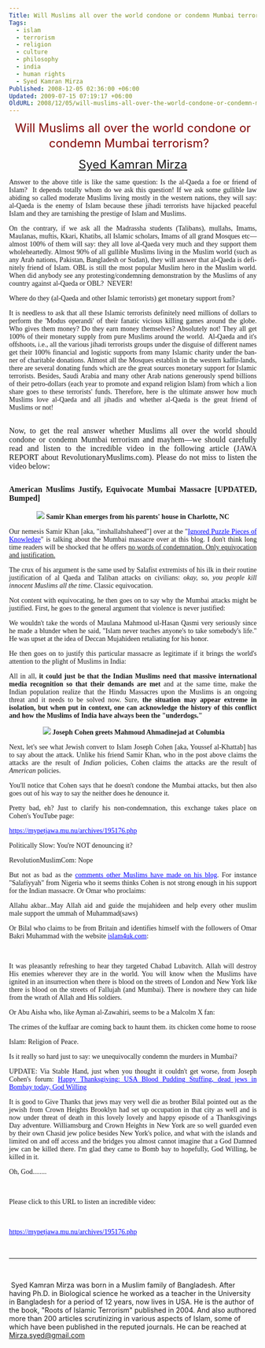 ```yaml
---
Title: Will Muslims all over the world condone or condemn Mumbai terrorism?
Tags:
  - islam
  - terrorism
  - religion
  - culture
  - philosophy
  - india
  - human rights
  - Syed Kamran Mirza
Published: 2008-12-05 02:36:00 +06:00
Updated: 2009-07-15 07:19:17 +06:00
OldURL: 2008/12/05/will-muslims-all-over-the-world-condone-or-condemn-mumbai-terrorism/
---
```



<p align="center" style="line-height: 200%" class="MsoNormal"><span lang="EN"><font size="5" color="#800000">Will Muslims all over the world condone or condemn Mumbai terrorism?</font><font size="6" color="#800000"> </font><font size="5"> </font></span></p>
<p align="center" class="MsoNormal"><span lang="EN"></span></p>
<p align="center" class="MsoNormal"><font size="5"><a href="https://muktomona.com/Articles/skm/index.htm">Syed Kamran Mirza</a></font></p>
<p class="MsoNormal"><span lang="EN"></span></p>
<p align="justify" class="MsoNormal"><font face="Verdana"><span lang="EN">Answer to the above title is like the same question: Is the al-Qaeda a foe or friend of Islam?  It depends totally whom do we ask this question! If we ask some gullible law abiding so called moderate Muslims living mostly in the western nations, they will say: al-Qaeda is the enemy of Islam because these jihadi terrorists have hijacked peaceful Islam and they are tarnishing the prestige of Islam and Muslims. </span></font></p>
<p align="justify" class="MsoNormal"><font face="Verdana"><span lang="EN"></span></font></p>
<p align="justify" class="MsoNormal"><font face="Verdana"><span lang="EN">On the contrary, if we ask all the Madrassha students (Talibans), mullahs, Imams, Maulanas, muftis, Kkari, Khatibs, all Islamic scholars, Imams of all grand Mosques etc—almost 100% of them will say: they all love al-Qaeda very much and they support them wholeheartedly. Almost 90% of all gullible Muslims living in the Muslim world (such as any Arab nations, Pakistan, Bangladesh or Sudan), they will answer that al-Qaeda is definitely friend of Islam. OBL is still the most popular Muslim hero in the Muslim world. When did anybody see any protesting/condemning demonstration by the Muslims of any country against al-Qaeda or OBL?  NEVER! </span></font></p>
<p align="justify" class="MsoNormal"><font face="Verdana"><span lang="EN"></span></font></p>
<p align="justify" class="MsoNormal"><font face="Verdana"><span lang="EN">Where do they (al-Qaeda and other Islamic terrorists) get monetary support from?</span></font></p>
<p align="justify" class="MsoNormal"><font face="Verdana"><strong><span lang="EN"></span></strong></font></p>
<p align="justify" class="MsoNormal"><font face="Verdana"><span lang="EN">It is needless to ask that all these Islamic terrorists definitely need millions of dollars to perform the</span><strong><span lang="EN"> </span></strong>'Modus operandi'<strong> </strong>of their fanatic<strong> </strong><span lang="EN">vicious killing games around the globe. Who gives them money? Do they earn money themselves? Absolutely not! They all get 100% of their monetary supply from pure Muslims around the world.  Al-Qaeda and it's offshoots, i.e., all the various jihadi terrorists groups under the disguise of different names get their 100% financial and logistic supports from many Islamic charity under the banner of charitable donations. Almost all the Mosques establish in the western kaffir-lands, there are several donating funds which are the great sources monetary support for Islamic terrorists. Besides, Saudi Arabia and many other Arab nations generously spend billions of their petro-dollars (each year to promote and expand religion Islam) from which a lion share goes to these terrorists' funds. Therefore, here is the ultimate answer how much Muslims love al-Qaeda and all jihadis and whether al-Qaeda is the great friend of Muslims or not! </span></font></p>

<h2 align="justify"><font face="Verdana"><span style="font-weight: normal; font-size: 12pt">Now, to get the real answer whether Muslims all over the world should condone or condemn Mumbai terrorism and mayhem—we should carefully read and listen to the incredible video in the following article (JAWA REPORT about RevolutionaryMuslims.com). Please do not miss to listen the video below:  </span></font></h2>
<h2 align="justify"><font face="Verdana"><span style="font-size: 12pt"></span></font></h2>
<h2 align="justify"><font face="Verdana"><span style="font-size: 12pt">American Muslims Justify, Equivocate Mumbai Massacre [UPDATED, Bumped]</span></font></h2>
<p align="center" class="MsoNormal"><img src="https://www.foxnews.com/images/376440/0_61_060608_blogger1.jpg" /><font face="Verdana">
<strong>Samir Khan emerges from his parents' house in Charlotte, NC</strong></font>
<p align="justify"><font face="Verdana">Our nemesis Samir Khan [aka, "inshallahshaheed"] over at the "<a target="_blank" href="https://revolution.muslimpad.com/2008/11/28/mumbai-attacks/" style="color: blue; text-decoration: underline; text-underline: single" title="https://revolution.muslimpad.com/2008/11/28/mumbai-attacks/">Ignored Puzzle Pieces of Knowledge</a>" is talking about the Mumbai massacre over at this blog. I don't think long time readers will be shocked that he offers <u>no words of condemnation. Only equivocation and justification.</u></font></p>
<p align="justify"><font face="Verdana">The crux of his argument is the same used by Salafist extremists of his ilk in their routine justification of al Qaeda and Taliban attacks on civilians: <em>okay, so, you people kill innocent Muslims all the time</em>. Classic equivocation. </font></p>
<p align="justify"><font face="Verdana">Not content with equivocating, he then goes on to say why the Mumbai attacks might be justified. First, he goes to the general argument that violence is never justified:</font></p>
<p align="justify" class="MsoNormal"><font face="Verdana">We wouldn't take the words of Maulana Mahmood ul-Hasan Qasmi very seriously since he made a blunder when he said, "Islam never teaches anyone's to take somebody's life." He was upset at the idea of Deccan Mujahideen retaliating for his honor.</font></p>
<p align="justify" class="MsoNormal"><font face="Verdana">He then goes on to justify this particular massacre as legitimate if it brings the world's attention to the plight of Muslims in India: </font></p>
<p align="justify" class="MsoNormal"><font face="Verdana">All in all, <strong>it could just be that the Indian Muslims need that massive international media recognition so that their demands are met</strong> and at the same time, make the Indian population realize that the Hindu Massacres upon the Muslims is an ongoing threat and it needs to be solved now. Sure, <strong>the situation may appear extreme in isolation, but when put in context, one can acknowledge the history of this conflict and how the Muslims of India have always been the "underdogs."</strong></font></p>

<p align="center" class="MsoNormal"><font face="Verdana"> </font><img src="https://mypetjawa.mu.nu/archives/khatttab_at_columbia.jpg" /><font face="Verdana">
<strong>Joseph Cohen greets Mahmoud Ahmadinejad at Columbia</strong></font>
<p align="justify"><font face="Verdana">Next, let's see what Jewish convert to Islam Joseph Cohen [aka, Youssef al-Khattab] has to say about the attack. Unlike his friend Samir Khan, who in the post above claims the attacks are the result of <em>Indian</em> policies, Cohen claims the attacks are the result of <em>American</em> policies.</font></p>
<p align="justify"><font face="Verdana">You'll notice that Cohen says that he doesn't condone the Mumbai attacks, but then also goes out of his way to say the neither does he denounce it.</font></p>
<p align="justify"><font face="Verdana">Pretty bad, eh? Just to clarify his non-condemnation, this exchange takes place on Cohen's YouTube page:</font></p>
<p align="justify"><font face="Verdana"><a href="https://mypetjawa.mu.nu/archives/195176.php" style="color: blue; text-decoration: underline; text-underline: single" title="https://mypetjawa.mu.nu/archives/195176.php">https://mypetjawa.mu.nu/archives/195176.php</a></font></p>
<p align="justify" class="MsoNormal"><font face="Verdana">Politically Slow: You're NOT denouncing it? </font></p>
<p align="justify"><font face="Verdana">RevolutionMuslimCom: Nope </font></p>
<p align="justify" class="MsoNormal"><font face="Verdana">But not as bad as the <a target="_blank" href="https://www.revolutionmuslim.com/index.php?option=com_content&amp;view=article&amp;id=305:do-you-think-the-mumbai-attack-was-collateral-punishment-for-the-usa-and-britains-foreign-policies-&amp;catid=8:voicesoftheummah&amp;Itemid=9#yvComment" style="color: blue; text-decoration: underline; text-underline: single" title="https://www.revolutionmuslim.com/index.php?option=com_content&amp;view=article&amp;id=305:do-you-think-the-mumbai-attack-was-collateral-punishment-for-the-usa-and-britains-foreign-policies-&amp;catid=8:voicesoftheummah&amp;Itemid=9#yvComment">comments other Muslims have made on his blog</a>. For instance "Salafiyyah" from Nigeria who it seems thinks Cohen is not strong enough in his support for the Indian massacre. Or Omar who proclaims: </font></p>
<p align="justify" class="MsoNormal"><font face="Verdana">Allahu akbar...May Allah aid and guide the mujahideen and help every other muslim male support the ummah of Muhammad(saws)</font></p>
<p align="justify" class="MsoNormal"><font face="Verdana">Or Bilal who claims to be from Britain and identifies himself with the followers of Omar Bakri Muhammad with the website <a target="_blank" href="https://islam4uk.com/" style="color: blue; text-decoration: underline; text-underline: single" title="https://islam4uk.com/">islam4uk.com</a>: </font></p>
<p align="justify" class="MsoNormal">&nbsp;</p>
<p align="justify" class="MsoNormal"><font face="Verdana">It was pleasantly refreshing to hear they targeted Chabad Lubavitch. Allah will destroy His enemies wherever they are in the world. You will know when the Muslims have ignited in an insurrection when there is blood on the streets of London and New York like there is blood on the streets of Fallujah (and Mumbai). There is nowhere they can hide from the wrath of Allah and His soldiers.</font></p>
<p align="justify" class="MsoNormal"><font face="Verdana">Or Abu Aisha who, like Ayman al-Zawahiri, seems to be a Malcolm X fan: </font></p>
<p align="justify" class="MsoNormal"><font face="Verdana">The crimes of the kuffaar are coming back to haunt them. its chicken come home to roose </font></p>
<p align="justify" class="MsoNormal"><font face="Verdana">Islam: Religion of Peace. </font></p>
<p align="justify"><font face="Verdana">Is it really so hard just to say: we unequivocally condemn the murders in Mumbai?</font></p>
<p align="justify"><font face="Verdana">UPDATE: Via Stable Hand, just when you thought it couldn't get worse, from Joseph Cohen's forum: <a target="_blank" href="https://www.revolutionmuslim.com/forum/index.php?showtopic=1349" style="color: blue; text-decoration: underline; text-underline: single" title="https://www.revolutionmuslim.com/forum/index.php?showtopic=1349">Happy Thanksgiving: USA Blood Pudding Stuffing, dead jews in Bombay today, God Willing</a></font></p>
<p align="justify" class="MsoNormal"><font face="Verdana">It is good to Give Thanks that jews may very well die as brother Bilal pointed out as the jewish from Crown Heights Brooklyn had set up occupation in that city as well and is now under threat of death in this lovely lovely and happy episode of a Thanksgivings Day adventure. Williamsburg and Crown Heights in New York are so well guarded even by their own Chasid jew police besides New York's police, and what with the islands and limited on and off access and the bridges you almost cannot imagine that a God Damned jew can be killed there. I'm glad they came to Bomb bay to hopefully, God Willing, be killed in it.</font></p>
<p align="justify" class="MsoNormal"><font face="Verdana">Oh, God........</font></p>
<p align="justify" class="MsoNormal">&nbsp;</p>
<p align="justify" class="MsoNormal"><font face="Verdana">Please click to this URL to listen an incredible video: </font></p>
<p align="justify" class="MsoNormal">&nbsp;</p>
<p align="justify" class="MsoNormal"><font face="Verdana"><a href="https://mypetjawa.mu.nu/archives/195176.php" style="color: blue; text-decoration: underline; text-underline: single" title="https://mypetjawa.mu.nu/archives/195176.php">https://mypetjawa.mu.nu/archives/195176.php</a></font></p>
<p align="justify" class="MsoNormal">&nbsp;</p>

<hr />
<p align="justify" class="MsoNormal">&nbsp;</p>
<p class="MsoNormal"> Syed Kamran Mirza was born in a Muslim family of Bangladesh. After having Ph.D. in Biological science he worked as a teacher in the University in Bangladesh for a period of 12 years, now lives in USA. He is the author of the book, "Roots of Islamic Terrorism" published in 2004. And also authored more than 200 articles scrutinizing in various aspects of Islam, some of which have been published in the reputed journals. He can be reached at <a href="mailto:Mirza.syed@gmail.com">Mirza.syed@gmail.com</a></p>
